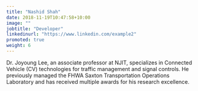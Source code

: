 ```yaml
---
title: "Nashid Shah"
date: 2018-11-19T10:47:58+10:00
image: ""
jobtitle: "Developer"
linkedinurl: "https://www.linkedin.com/example2"
promoted: true
weight: 6
---
```


Dr. Joyoung Lee, an associate professor at NJIT, specializes in Connected Vehicle (CV) technologies for traffic management and signal controls. He previously managed the FHWA Saxton Transportation Operations Laboratory and has received multiple awards for his research excellence.
